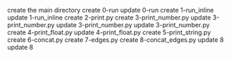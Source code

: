 create the main directory
create 0-run
update 0-run
create 1-run_inline
update 1-run_inline
create 2-print.py
create 3-print_number.py
update 3-print_number.py
update 3-print_number.py
update 3-print_number.py
create 4-print_float.py
update 4-print_float.py
create 5-print_string.py
create 6-concat.py
create 7-edges.py
create 8-concat_edges.py
update 8
update 8
